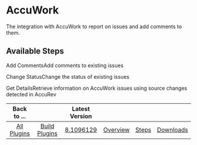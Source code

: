 
AccuWork
========

The integration with AccuWork to report on issues and add comments to them.


Available Steps
---------------

Add CommentsAdd comments to existing issues

Change StatusChange the status of existing issues

Get DetailsRetrieve information on AccuWork issues using source changes detected in AccuRev



|Back to ...||Latest Version||||
| :---: | :---: | :---: | :---: | :---: | :---: |
|[All Plugins](../../index.md)|[Build Plugins](../README.md)|[8.1096129](https://raw.githubusercontent.com/UrbanCode/IBM-UCB-PLUGINS/main/files/AccuWork/AccuWork-8.1096129.zip)|[Overview](overview.md)|[Steps](steps.md)|[Downloads](downloads.md)|
